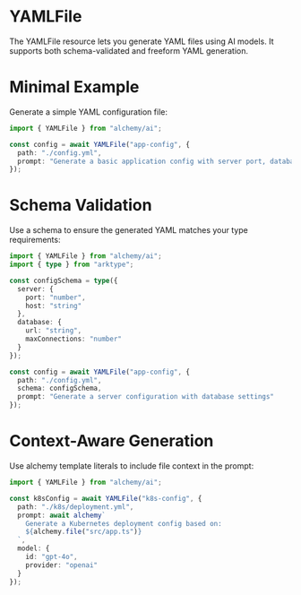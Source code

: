 # YAMLFile

The YAMLFile resource lets you generate YAML files using AI models. It supports both schema-validated and freeform YAML generation.

# Minimal Example

Generate a simple YAML configuration file:

```ts
import { YAMLFile } from "alchemy/ai";

const config = await YAMLFile("app-config", {
  path: "./config.yml",
  prompt: "Generate a basic application config with server port, database URL, and logging level"
});
```

# Schema Validation

Use a schema to ensure the generated YAML matches your type requirements:

```ts
import { YAMLFile } from "alchemy/ai";
import { type } from "arktype";

const configSchema = type({
  server: {
    port: "number",
    host: "string"
  },
  database: {
    url: "string",
    maxConnections: "number"
  }
});

const config = await YAMLFile("app-config", {
  path: "./config.yml",
  schema: configSchema,
  prompt: "Generate a server configuration with database settings"
});
```

# Context-Aware Generation

Use alchemy template literals to include file context in the prompt:

```ts
import { YAMLFile } from "alchemy/ai";

const k8sConfig = await YAMLFile("k8s-config", {
  path: "./k8s/deployment.yml",
  prompt: await alchemy`
    Generate a Kubernetes deployment config based on:
    ${alchemy.file("src/app.ts")}
  `,
  model: {
    id: "gpt-4o",
    provider: "openai"
  }
});
```